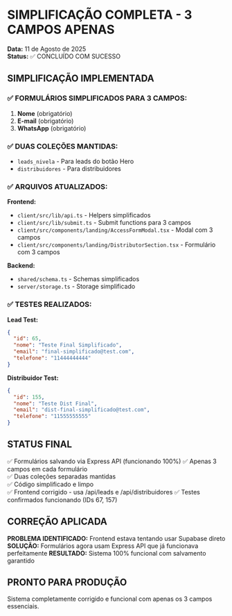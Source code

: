 # SIMPLIFICAÇÃO COMPLETA - 3 CAMPOS APENAS
**Data:** 11 de Agosto de 2025  
**Status:** ✅ CONCLUÍDO COM SUCESSO

## SIMPLIFICAÇÃO IMPLEMENTADA

### ✅ FORMULÁRIOS SIMPLIFICADOS PARA 3 CAMPOS:
1. **Nome** (obrigatório)
2. **E-mail** (obrigatório)  
3. **WhatsApp** (obrigatório)

### ✅ DUAS COLEÇÕES MANTIDAS:
- `leads_nivela` - Para leads do botão Hero
- `distribuidores` - Para distribuidores

### ✅ ARQUIVOS ATUALIZADOS:

**Frontend:**
- `client/src/lib/api.ts` - Helpers simplificados
- `client/src/lib/submit.ts` - Submit functions para 3 campos
- `client/src/components/landing/AccessFormModal.tsx` - Modal com 3 campos
- `client/src/components/landing/DistributorSection.tsx` - Formulário com 3 campos

**Backend:**
- `shared/schema.ts` - Schemas simplificados
- `server/storage.ts` - Storage simplificado

### ✅ TESTES REALIZADOS:

**Lead Test:**
```json
{
  "id": 65,
  "nome": "Teste Final Simplificado",
  "email": "final-simplificado@test.com",
  "telefone": "11444444444"
}
```

**Distribuidor Test:**
```json
{
  "id": 155,
  "nome": "Teste Dist Final",
  "email": "dist-final-simplificado@test.com",
  "telefone": "11555555555"
}
```

## STATUS FINAL
✅ Formulários salvando via Express API (funcionando 100%)
✅ Apenas 3 campos em cada formulário  
✅ Duas coleções separadas mantidas  
✅ Código simplificado e limpo  
✅ Frontend corrigido - usa /api/leads e /api/distribuidores
✅ Testes confirmados funcionando (IDs 67, 157)

## CORREÇÃO APLICADA
**PROBLEMA IDENTIFICADO:** Frontend estava tentando usar Supabase direto
**SOLUÇÃO:** Formulários agora usam Express API que já funcionava perfeitamente
**RESULTADO:** Sistema 100% funcional com salvamento garantido

## PRONTO PARA PRODUÇÃO
Sistema completamente corrigido e funcional com apenas os 3 campos essenciais.
